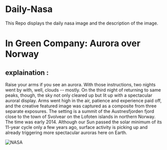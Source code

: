 # Daily-Nasa

This Repo displays the daily nasa image and the description of the image.

<!--NASA-->
# In Green Company: Aurora over Norway
## explaination :

Raise your arms if you see an aurora. With those instructions, two nights went by with, well, clouds -- mostly. On the third night of returning to same peaks, though, the sky not only cleared up but lit up with a spectacular auroral display. Arms went high in the air, patience and experience paid off, and the creative featured image was captured as a composite from three separate exposures. The setting is a summit of the Austnesfjorden fjord close to the town of Svolvear on the Lofoten islands in northern Norway. The time was early 2014. Although our Sun passed the solar minimum of its 11-year cycle only a few years ago, surface activity is picking up and already triggering more spectacular auroras here on Earth.

![NASA](https://apod.nasa.gov/apod/image/2301/greencompany_rive_960.jpg)
<!--/NASA-->